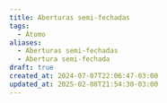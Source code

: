 ```yaml
---
title: Aberturas semi-fechadas
tags:
  - Átomo
aliases:
  - Aberturas semi-fechadas
  - Abertura semi-fechada
draft: true
created_at: 2024-07-07T22:06:47-03:00
updated_at: 2025-02-08T21:54:30-03:00
---
```


